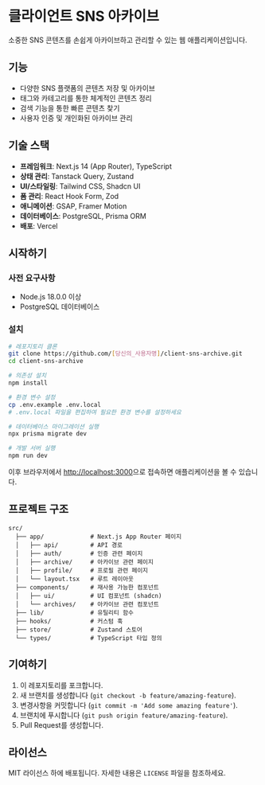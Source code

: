 # 클라이언트 SNS 아카이브

소중한 SNS 콘텐츠를 손쉽게 아카이브하고 관리할 수 있는 웹 애플리케이션입니다.

## 기능

-   다양한 SNS 플랫폼의 콘텐츠 저장 및 아카이브
-   태그와 카테고리를 통한 체계적인 콘텐츠 정리
-   검색 기능을 통한 빠른 콘텐츠 찾기
-   사용자 인증 및 개인화된 아카이브 관리

## 기술 스택

-   **프레임워크**: Next.js 14 (App Router), TypeScript
-   **상태 관리**: Tanstack Query, Zustand
-   **UI/스타일링**: Tailwind CSS, Shadcn UI
-   **폼 관리**: React Hook Form, Zod
-   **애니메이션**: GSAP, Framer Motion
-   **데이터베이스**: PostgreSQL, Prisma ORM
-   **배포**: Vercel

## 시작하기

### 사전 요구사항

-   Node.js 18.0.0 이상
-   PostgreSQL 데이터베이스

### 설치

```bash
# 레포지토리 클론
git clone https://github.com/[당신의_사용자명]/client-sns-archive.git
cd client-sns-archive

# 의존성 설치
npm install

# 환경 변수 설정
cp .env.example .env.local
# .env.local 파일을 편집하여 필요한 환경 변수를 설정하세요

# 데이터베이스 마이그레이션 실행
npx prisma migrate dev

# 개발 서버 실행
npm run dev
```

이후 브라우저에서 [http://localhost:3000](http://localhost:3000)으로 접속하면 애플리케이션을 볼 수 있습니다.

## 프로젝트 구조

```
src/
  ├── app/             # Next.js App Router 페이지
  │   ├── api/         # API 경로
  │   ├── auth/        # 인증 관련 페이지
  │   ├── archive/     # 아카이브 관련 페이지
  │   ├── profile/     # 프로필 관련 페이지
  │   └── layout.tsx   # 루트 레이아웃
  ├── components/      # 재사용 가능한 컴포넌트
  │   ├── ui/          # UI 컴포넌트 (shadcn)
  │   └── archives/    # 아카이브 관련 컴포넌트
  ├── lib/             # 유틸리티 함수
  ├── hooks/           # 커스텀 훅
  ├── store/           # Zustand 스토어
  └── types/           # TypeScript 타입 정의
```

## 기여하기

1. 이 레포지토리를 포크합니다.
2. 새 브랜치를 생성합니다 (`git checkout -b feature/amazing-feature`).
3. 변경사항을 커밋합니다 (`git commit -m 'Add some amazing feature'`).
4. 브랜치에 푸시합니다 (`git push origin feature/amazing-feature`).
5. Pull Request를 생성합니다.

## 라이선스

MIT 라이선스 하에 배포됩니다. 자세한 내용은 `LICENSE` 파일을 참조하세요.
